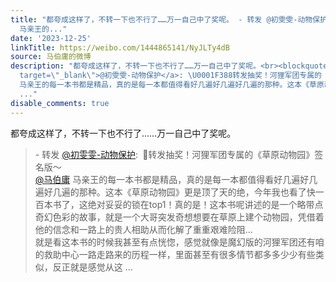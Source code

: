 ```yaml
---
title: "都夸成这样了，不转一下也不行了……万一自己中了奖呢。 - 转发 @初雯雯-动物保护:&ensp;\U0001F388转发抽奖！河狸军团专属的《草原动物园》签名版～@马伯庸
  马亲王的..."
date: '2023-12-25'
linkTitle: https://weibo.com/1444865141/NyJLTy4dB
source: 马伯庸的微博
description: "都夸成这样了，不转一下也不行了……万一自己中了奖呢。<br><blockquote> - 转发 <a href=\"https://weibo.com/1718650461\"
  target=\"_blank\">@初雯雯-动物保护</a>: \U0001F388转发抽奖！河狸军团专属的《草原动物园》签名版～<br><a href=\"https://weibo.com/n/%E9%A9%AC%E4%BC%AF%E5%BA%B8\">@马伯庸</a>
  马亲王的每一本书都是精品，真的是每一本都值得看好几遍好几遍好几遍的那种。这本《草原动物园》更是顶了天的绝，今年我也看了快一百本书了，这绝对妥妥的锁在top1！真的是！这本书呢讲述的是一个略带点奇幻色彩的故事，就是一个大哥突发奇想想要在草原上建个动物园，凭借着他的信念和一路上的贵人相助从而化解了重重艰难险阻…<br>就是看这本书的时候我甚至有点恍惚，感觉就像是魔幻版的河狸军团还有咱的救助中心一路走路来的历程一样，里面甚至有很多情节都多多少少有些类似，反正就是感觉从这
  ..."
disable_comments: true
---
```

都夸成这样了，不转一下也不行了……万一自己中了奖呢。<br><blockquote> - 转发 <a href="https://weibo.com/1718650461" target="_blank">@初雯雯-动物保护</a>: 🎈转发抽奖！河狸军团专属的《草原动物园》签名版～<br><a href="https://weibo.com/n/%E9%A9%AC%E4%BC%AF%E5%BA%B8">@马伯庸</a> 马亲王的每一本书都是精品，真的是每一本都值得看好几遍好几遍好几遍的那种。这本《草原动物园》更是顶了天的绝，今年我也看了快一百本书了，这绝对妥妥的锁在top1！真的是！这本书呢讲述的是一个略带点奇幻色彩的故事，就是一个大哥突发奇想想要在草原上建个动物园，凭借着他的信念和一路上的贵人相助从而化解了重重艰难险阻…<br>就是看这本书的时候我甚至有点恍惚，感觉就像是魔幻版的河狸军团还有咱的救助中心一路走路来的历程一样，里面甚至有很多情节都多多少少有些类似，反正就是感觉从这 ...